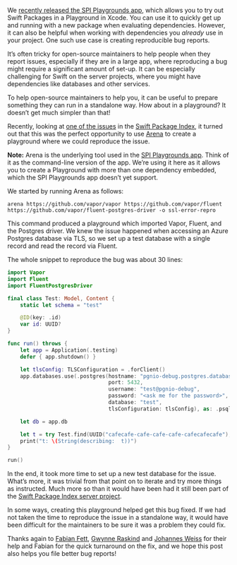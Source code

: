
We [recently released the SPI Playgrounds app](/posts/launching-the-swift-package-index-playgrounds-app-for-macos), which allows you to try out Swift Packages in a Playground in Xcode. You can use it to quickly get up and running with a new package when evaluating dependencies. However, it can also be helpful when working with dependencies you _already_ use in your project. One such use case is creating reproducible bug reports.

It’s often tricky for open-source maintainers to help people when they report issues, especially if they are in a large app, where reproducing a bug might require a significant amount of set-up. It can be especially challenging for Swift on the server projects, where you might have dependencies like databases and other services.

To help open-source maintainers to help you, it can be useful to prepare something they can run in a standalone way. How about in a playground? It doesn’t get much simpler than that!

Recently, looking at [one of the issues](https://github.com/SwiftPackageIndex/SwiftPackageIndex-Server/issues/1015) in the [Swift Package Index](https://swiftpackageindex.com), it turned out that this was the perfect opportunity to use [Arena](https://github.com:finestructure/Arena) to create a playground where we could reproduce the issue.

**Note:** Arena is the underlying tool used in the [SPI Playgrounds app](https://swiftpackageindex.com/try-in-a-playground/). Think of it as the command-line version of the app. We’re using it here as it allows you to create a Playground with more than one dependency embedded, which the SPI Playgrounds app doesn’t yet support.

We started by running Arena as follows:

```shell
arena https://github.com/vapor/vapor https://github.com/vapor/fluent https://github.com/vapor/fluent-postgres-driver -o ssl-error-repro
```

This command produced a playground which imported Vapor, Fluent, and the Postgres driver. We knew the issue happened when accessing an Azure Postgres database via TLS, so we set up a test database with a single record and read the record via Fluent.

The whole snippet to reproduce the bug was about 30 lines:

```swift
import Vapor
import Fluent
import FluentPostgresDriver

final class Test: Model, Content {
    static let schema = "test"

    @ID(key: .id)
    var id: UUID?
}

func run() throws {
    let app = Application(.testing)
    defer { app.shutdown() }

    let tlsConfig: TLSConfiguration = .forClient()
    app.databases.use(.postgres(hostname: "pgnio-debug.postgres.database.azure.com",
                                port: 5432,
                                username: "test@pgnio-debug",
                                password: "<ask me for the password>",
                                database: "test",
                                tlsConfiguration: tlsConfig), as: .psql)

    let db = app.db

    let t = try Test.find(UUID("cafecafe-cafe-cafe-cafe-cafecafecafe"), on: db).wait()
    print("t: \(String(describing:  t))")
}

run()
```

In the end, it took more time to set up a new test database for the issue. What’s more, it was trivial from that point on to iterate and try more things as instructed. Much more so than it would have been had it still been part of the [Swift Package Index server project](https://github.com/SwiftPackageIndex/SwiftPackageIndex-Server).

In some ways, creating this playground helped get this bug fixed. If we had not taken the time to reproduce the issue in a standalone way, it would have been difficult for the maintainers to be sure it was a problem they could fix.

Thanks again to [Fabian Fett](https://twitter.com/fabianfett), [Gwynne Raskind](https://twitter.com/_angeloidbeta) and [Johannes Weiss](https://twitter.com/johannesweiss) for their help and Fabian for the quick turnaround on the fix, and we hope this post also helps you file better bug reports!
